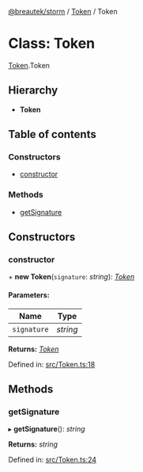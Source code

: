 [@breautek/storm](../README.md) / [Token](../modules/token.md) / Token

# Class: Token

[Token](../modules/token.md).Token

## Hierarchy

* **Token**

## Table of contents

### Constructors

- [constructor](token.token-1.md#constructor)

### Methods

- [getSignature](token.token-1.md#getsignature)

## Constructors

### constructor

\+ **new Token**(`signature`: *string*): [*Token*](token.token-1.md)

#### Parameters:

Name | Type |
------ | ------ |
`signature` | *string* |

**Returns:** [*Token*](token.token-1.md)

Defined in: [src/Token.ts:18](https://github.com/breautek/storm/blob/51bc6e5/src/Token.ts#L18)

## Methods

### getSignature

▸ **getSignature**(): *string*

**Returns:** *string*

Defined in: [src/Token.ts:24](https://github.com/breautek/storm/blob/51bc6e5/src/Token.ts#L24)
